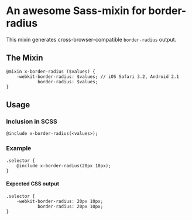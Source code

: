 # An awesome Sass-mixin for border-radius

This mixin generates cross-browser-compatible `border-radius` output.

## The Mixin

	@mixin x-border-radius ($values) {
		-webkit-border-radius: $values; // iOS Safari 3.2, Android 2.1
		        border-radius: $values;
	}

## Usage

### Inclusion in SCSS

	@include x-border-radius(<values>);

### Example

	.selector {
		@include x-border-radius(20px 10px);
	}

#### Expected CSS output

	.selector {
		-webkit-border-radius: 20px 10px;
		        border-radius: 20px 10px;
	}
